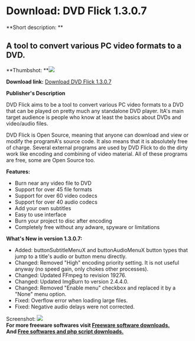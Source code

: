 # Download: DVD Flick 1.3.0.7

**Short description: **

## A tool to convert various PC video formats to a DVD.

  
**Thumbshot: **![](http://www.freewarefiles.com/screenshot/dvdflick_md.gif)   
  
**Download link:** [Download DVD Flick 1.3.0.7](http://freesoftwares.boysofts.com/DVD-Flick_program_25591.html)  
  

**Publisher's Description**  
  

DVD Flick aims to be a tool to convert various PC video formats to a DVD that
can be played on pretty much any standalone DVD player. ItA's main target
audience is people who know at least the basics about DVDs and video/audio
files.

DVD Flick is Open Source, meaning that anyone can download and view or modify
the programA's source code. It also means that it is absolutely free of
charge. Several external programs are used by DVD Flick to do the dirty work
like encoding and combining of video material. All of these programs are free,
some are Open Source too.

**Features:**

  * Burn near any video file to DVD 
  * Support for over 45 file formats 
  * Support for over 60 video codecs 
  * Support for over 40 audio codecs 
  * Add your own subtitles 
  * Easy to use interface 
  * Burn your project to disc after encoding 
  * Completely free without any adware, spyware or limitations 

**What's New in version 1.3.0.7:**

  * Added: buttonSubtitleMenuX and buttonAudioMenuX button types that jump to a title's audio or button menu directly. 
  * Changed: Removed "High" encoding priority setting. It is not useful anyway (no speed gain, only chokes other processes). 
  * Changed: Updated FFmpeg to revision 19276. 
  * Changed: Updated ImgBurn to version 2.4.4.0. 
  * Changed: Removed "Enable menu" checkbox and replaced it by a "None" menu option. 
  * Fixed: Overflow error when loading large files. 
  * Fixed: Negative audio delays were not corrected. 

  
  
Screenshot: ![](http://www.freewarefiles.com/screenshot/dvdflick.gif)  
**For more freeware softwares visit [Freeware software downloads.](http://freesoftwares.boysofts.com/)**   
**And [Free softwares and php script downloads.](http://www.boysofts.com/)**

